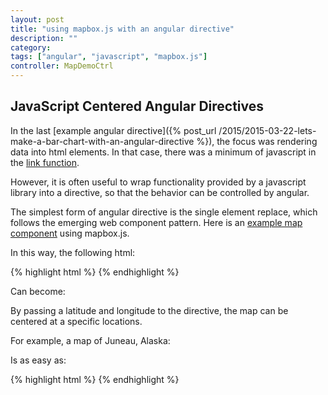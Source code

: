 ```yaml
---
layout: post
title: "using mapbox.js with an angular directive"
description: ""
category:
tags: ["angular", "javascript", "mapbox.js"]
controller: MapDemoCtrl
---
```

## JavaScript Centered Angular Directives
In the last [example angular directive]({% post_url /2015/2015-03-22-lets-make-a-bar-chart-with-an-angular-directive %}), the focus was rendering data into html elements. In that case, there was a minimum of javascript in the [link function](https://github.com/angular-reusable-components/chart-components/blob/master/src/barchart.js).

However, it is often useful to wrap functionality provided by a javascript library into a directive, so that the behavior can be controlled by angular.

The simplest form of angular directive is the single element replace, which follows the emerging web component pattern. Here is an [example map component](https://github.com/angular-reusable-components/angular-map-components) using mapbox.js.

In this way, the following html:

{% highlight html %}
<map></map>
{% endhighlight %}

Can become:
<map></map>

By passing a latitude and longitude to the directive, the map can be centered at a specific locations.

For example, a map of Juneau, Alaska:

<map location="{ zoom: 10, lat: 58.3, lng: -134.4 }"></map>

Is as easy as:

{% highlight html %}
<map options="{ zoom:10, lat: 58.3, lng: -134.4 }"></map>
{% endhighlight %}
